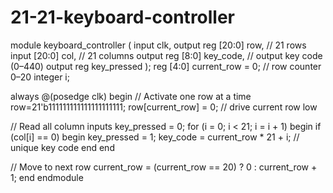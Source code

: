 # 21-21-keyboard-controller
module keyboard_controller (
    input clk,
    output reg [20:0] row,   // 21 rows
    input  [20:0] col,    // 21 columns
    output reg [8:0] key_code,
    // output key code (0–440)
    output reg key_pressed
);
    reg [4:0] current_row = 0;   // row counter 0–20
    integer i;

  always @(posedge clk) begin
        // Activate one row at a time
   row=21'b111111111111111111111; 
   row[current_row] = 0; // drive current row low

  // Read all column inputs
        key_pressed = 0;
        for (i = 0; i < 21; i = i + 1) begin
            if (col[i] == 0) begin
                key_pressed = 1;
                key_code = current_row * 21 + i; // unique key code
            end
        end

   // Move to next row
  current_row = (current_row == 20) ? 0 : current_row + 1;
    end
endmodule
